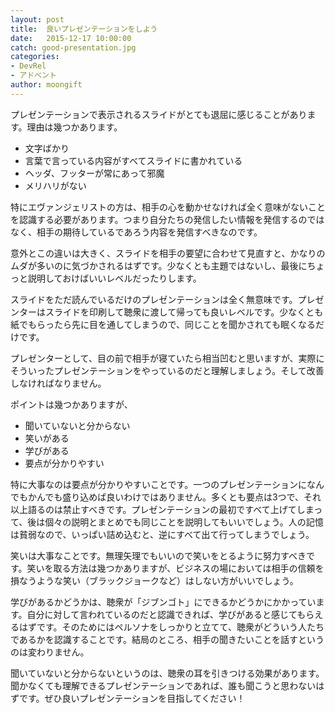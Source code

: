 ```yaml
---
layout: post
title:  良いプレゼンテーションをしよう
date:   2015-12-17 10:00:00
catch: good-presentation.jpg
categories:
- DevRel
- アドベント
author: moongift
---
```




プレゼンテーションで表示されるスライドがとても退屈に感じることがあります。理由は幾つかあります。

- 文字ばかり
- 言葉で言っている内容がすべてスライドに書かれている
- ヘッダ、フッターが常にあって邪魔
- メリハリがない

特にエヴァンジェリストの方は、相手の心を動かせなければ全く意味がないことを認識する必要があります。つまり自分たちの発信したい情報を発信するのではなく、相手の期待しているであろう内容を発信すべきなのです。

意外とこの違いは大きく、スライドを相手の要望に合わせて見直すと、かなりのムダが多いのに気づかされるはずです。少なくとも主題ではないし、最後にちょっと説明しておけばいいレベルだったりします。

スライドをただ読んでいるだけのプレゼンテーションは全く無意味です。プレゼンターはスライドを印刷して聴衆に渡して帰っても良いレベルです。少なくとも紙でもらったら先に目を通してしまうので、同じことを聞かされても眠くなるだけです。

プレゼンターとして、目の前で相手が寝ていたら相当凹むと思いますが、実際にそういったプレゼンテーションをやっているのだと理解しましょう。そして改善しなければなりません。

ポイントは幾つかありますが、

- 聞いていないと分からない
- 笑いがある
- 学びがある
- 要点が分かりやすい

特に大事なのは要点が分かりやすいことです。一つのプレゼンテーションになんでもかんでも盛り込めば良いわけではありません。多くとも要点は3つで、それ以上語るのは禁止すべきです。プレゼンテーションの最初ですべて上げてしまって、後は個々の説明とまとめでも同じことを説明してもいいでしょう。人の記憶は貧弱なので、いっぱい詰め込むと、逆にすべて出て行ってしまうでしょう。

笑いは大事なことです。無理矢理でもいいので笑いをとるように努力すべきです。笑いを取る方法は幾つかありますが、ビジネスの場においては相手の信頼を損なうような笑い（ブラックジョークなど）はしない方がいいでしょう。

学びがあるかどうかは、聴衆が「ジブンゴト」にできるかどうかにかかっています。自分に対して言われているのだと認識できれば、学びがあると感じてもらえるはずです。そのためにはペルソナをしっかりと立てて、聴衆がどういう人たちであるかを認識することです。結局のところ、相手の聞きたいことを話すというのは変わりません。

聞いていないと分からないというのは、聴衆の耳を引きつける効果があります。聞かなくても理解できるプレゼンテーションであれば、誰も聞こうと思わないはずです。ぜひ良いプレゼンテーションを目指してください！

